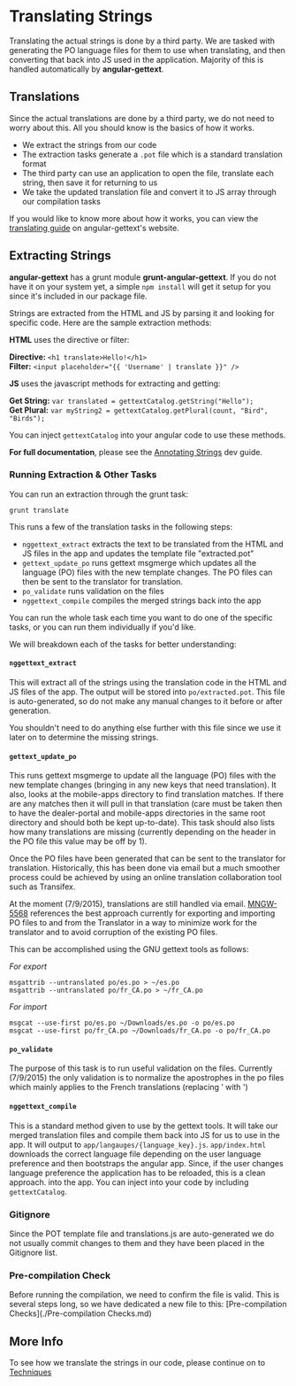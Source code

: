 # Translating Strings

Translating the actual strings is done by a third party. We are tasked with generating the PO language files for them to use 
when translating, and then converting that back into JS used in the application. Majority of this is handled 
automatically by __angular-gettext__.


## Translations

Since the actual translations are done by a third party, we do not need to worry about this. All you should know is 
the basics of how it works.

- We extract the strings from our code
- The extraction tasks generate a `.pot` file which is a standard translation format
- The third party can use an application to open the file, translate each string, then save it for returning to us
- We take the updated translation file and convert it to JS array through our compilation tasks

If you would like to know more about how it works, you can view the 
[translating guide](http://angular-gettext.rocketeer.be/dev-guide/translate/) on angular-gettext's website.



## Extracting Strings

__angular-gettext__ has a grunt module __grunt-angular-gettext__. If you do not have it on your system yet, a 
simple `npm install` will get it setup for you since it's included in our package file.

Strings are extracted from the HTML and JS by parsing it and looking for specific code. Here are the sample extraction 
methods:

__HTML__ uses the directive or filter:

__Directive:__  `<h1 translate>Hello!</h1>`<br>
__Filter:__ `<input placeholder="{{ 'Username' | translate }}" />`

__JS__ uses the javascript methods for extracting and getting:

__Get String:__ `var translated = gettextCatalog.getString("Hello");`<br>
__Get Plural:__ `var myString2 = gettextCatalog.getPlural(count, "Bird", "Birds");`

You can inject `gettextCatalog` into your angular code to use these methods.

__For full documentation__, please see the [Annotating Strings](http://angular-gettext.rocketeer.be/dev-guide/annotate/) 
dev guide.


### Running Extraction & Other Tasks

You can run an extraction through the grunt task:

`grunt translate`

This runs a few of the translation tasks in the following steps:

- `nggettext_extract` extracts the text to be translated from the HTML and JS files in the app and updates the
  template file "extracted.pot"
- `gettext_update_po` runs gettext msgmerge which updates all the language (PO) files with the new template changes.
  The PO files can then be sent to the translator for translation.
- `po_validate` runs validation on the files  
- `nggettext_compile` compiles the merged strings back into the app

You can run the whole task each time you want to do one of the specific tasks, or you can run them individually if 
you'd like.

We will breakdown each of the tasks for better understanding:


#### `nggettext_extract`

This will extract all of the strings using the translation code in the HTML and JS files of the app. The output will be 
stored into `po/extracted.pot`. This file is auto-generated, so do not make any manual changes to it before or after 
generation.

You shouldn't need to do anything else further with this file since we use it later on to determine the missing strings.

#### `gettext_update_po`

This runs gettext msgmerge to update all the language (PO) files with the new template changes (bringing in any new
keys that need translation). It also, looks at the mobile-apps directory to find translation matches. If there are any 
matches then it will pull in that translation (care must be taken then to have the dealer-portal and
mobile-apps directories in the same root directory and should both be kept up-to-date). This task should also lists
how many translations are missing (currently depending on the header in the PO file this value may be off by 1).

Once the PO files have been generated that can be sent to the translator for translation. Historically, this has been
done via email but a much smoother process could be achieved by using an online translation collaboration tool such
as Transifex.

At the moment (7/9/2015), translations are still handled via email.
[MNGW-5568](https://tardis.discoverdsc.com/browse/MNGW-5568) references
the best approach currently for exporting and importing PO files to and from
the Translator in a way to minimize work for the translator and to avoid
corruption of the existing PO files.

This can be accomplished using the GNU gettext tools as follows:

*For export*

    msgattrib --untranslated po/es.po > ~/es.po
    msgattrib --untranslated po/fr_CA.po > ~/fr_CA.po

*For import*

    msgcat --use-first po/es.po ~/Downloads/es.po -o po/es.po
    msgcat --use-first po/fr_CA.po ~/Downloads/fr_CA.po -o po/fr_CA.po

#### `po_validate`

The purpose of this task is to run useful validation on the files.
Currently (7/9/2015) the only validation is to normalize the apostrophes
in the po files which mainly applies to the French translations
(replacing ’ with ')

#### `nggettext_compile`

This is a standard method given to use by the gettext tools. It will take our merged translation files and compile them 
back into JS for us to use in the app. It will output to `app/langauges/{language_key}.js`. `app/index.html` downloads
the correct language file depending on the user language preference and then bootstraps the angular app. Since,
if the user changes language preference the application has to be reloaded, this is a clean approach.
into the app. You can inject into your code by including `gettextCatalog`.

### Gitignore

Since the POT template file and translations.js are auto-generated we do not usually commit changes to them
and they have been placed in the Gitignore list.

### Pre-compilation Check

Before running the compilation, we need to confirm the file is valid. This is several steps long, so we have dedicated 
a new file to this: [Pre-compilation Checks](./Pre-compilation Checks.md)

## More Info

To see how we translate the strings in our code, please continue on to [Techniques](./3.%20Techniques.md)
